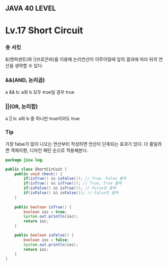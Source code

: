 ## JAVA 40 LEVEL
# Lv.17 Short Circuit

### 숏 서킷
&(엔퍼센트)와 |(브로큰바)를 이용해 논리연산이 이루어질때 앞의 결과에 따라 뒤의 연산을 생략할 수 있다.

### &&(AND, 논리곱)
a && b: a와 b 모두 true일 경우 true

### ||(OR, 논리합)
a || b: a와 b 중 하나만 true이어도 true

### Tip
가장 false가 많이 나오는 연산부터 작성하면 연산이 단축되는 효과가 있다.
더 줄일려면 객체지향, 디자인 패턴 순으로 적용해본다.

```java
package jisu.log;

public class ShortCirCuit {
    public void check() {
        if(isTrue() && isFalse()); // True, False 출력
        if(isTrue() && isTrue()); // True, True 출력
        if(isFalse() && isTrue()); // False만 출력
        if(isFalse() && isFalse()); // False만 출력
    }
    
    public boolean isTrue() {
        boolean isc = true;
        System.out.println(isc);
        return isc;
    }

    public boolean isFalse() {
        boolean isc = false;
        System.out.println(isc);
        return isc;
    }
}

```